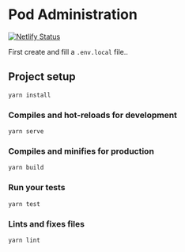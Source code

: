 # Pod Administration

[![Netlify Status](https://api.netlify.com/api/v1/badges/02aabb46-5198-4549-8640-58fcfdc6b7e9/deploy-status)](https://app.netlify.com/sites/pod-vue/deploys)

First create and fill a `.env.local` file..

## Project setup

```
yarn install
```

### Compiles and hot-reloads for development

```
yarn serve
```

### Compiles and minifies for production

```
yarn build
```

### Run your tests

```
yarn test
```

### Lints and fixes files

```
yarn lint
```
